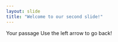 ```yaml
---
layout: slide
title: "Welcome to our second slide!"
---
```

Your passage
Use the left arrow to go back!
